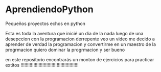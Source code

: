 # AprendiendoPython
Pequeños proyectos echos en python

Esta es toda la aventura que inicié un dia de la nada luego de una desepccion con la programacion derrepente veo un video 
me decido a aprender de verdad la programacion y convertirme en un maestro de la progrmacion quiero dominar la progrmacion y ser bueno

en este repositorio encontrarás un monton de ejercicios para practicar extitos !!!!!!!!!!!!!!!!!!!!!!!!!!!!!!!!!!!!!!!!!!!!!

